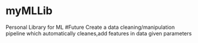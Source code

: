 # myMLLib
Personal Library for ML
#Future
Create a data cleaning/manipulation pipeline which automatically cleanes,add features in data given parameters

